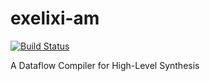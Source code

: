 # exelixi-am

[![Build Status](https://travis-ci.org/exelixi/exelixi-am.svg?branch=master)](https://travis-ci.org/exelixi/exelixi-am)

A Dataflow Compiler for High-Level Synthesis
